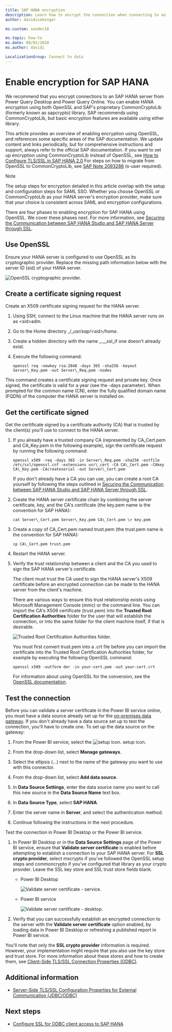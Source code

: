 ```yaml
---
title: SAP HANA encryption
description: Learn how to encrypt the connection when connecting to an SAP HANA server from Power Query using SAML SSO.
author: davidiseminger

ms.custom: seodec18

ms.topic: how-to
ms.date: 09/01/2020
ms.author: davidi

LocalizationGroup: Connect to data
---
```


# Enable encryption for SAP HANA

We recommend that you encrypt connections to an SAP HANA server from Power Query Desktop and Power Query Online. You can enable HANA encryption using both OpenSSL and SAP's proprietary CommonCryptoLib (formerly known as sapcrypto) library. SAP recommends using CommonCryptoLib, but basic encryption features are available using either library.

This article provides an overview of enabling encryption using OpenSSL, and references some specific areas of the SAP documentation. We update content and links periodically, but for comprehensive instructions and support, always refer to the official SAP documentation. If you want to set up encryption using CommonCryptoLib instead of OpenSSL, see [How to Configure TLS/SSL in SAP HANA 2.0](https://blogs.sap.com/2018/11/13/how-to-configure-tlsssl-in-sap-hana-2.0/) For steps on how to migrate from OpenSSL to CommonCryptoLib, see [SAP Note 2093286](https://launchpad.support.sap.com/#/notes/2093286) (s-user required).

> [!NOTE]
> The setup steps for encryption detailed in this article overlap with the setup and configuration steps for SAML SSO. Whether you choose OpenSSL or CommonCryptoLib as your HANA server's encryption provider, make sure that your choice is consistent across SAML and encryption configurations.

There are four phases to enabling encryption for SAP HANA using OpenSSL. We cover these phases next. For more information, see [Securing the Communication between SAP HANA Studio and SAP HANA Server through SSL](https://blogs.sap.com/2015/09/28/securing-the-communication-between-sap-hana-studio-and-sap-hana-server-through-ssl/).

## Use OpenSSL

Ensure your HANA server is configured to use OpenSSL as its cryptographic provider. Replace the missing path information below with the server ID (sid) of your HANA server.

![OpenSSL cryptographic provider.](ssl-crypto-provider.png)

## Create a certificate signing request

Create an X509 certificate signing request for the HANA server.

1. Using SSH, connect to the Linux machine that the HANA server runs on as \<sid\>adm.

1. Go to the Home directory _/__usr/sap/\<sid\>/home_.

1. Create a hidden directory with the name _.__ssl_if one doesn't already exist.

1. Execute the following command:

    ```
    openssl req -newkey rsa:2048 -days 365 -sha256 -keyout Server\_Key.pem -out Server\_Req.pem -nodes
    ```

This command creates a certificate signing request and private key. Once signed, the certificate is valid for a year (see the -days parameter). When prompted for the common name (CN), enter the fully qualified domain name (FQDN) of the computer the HANA server is installed on.

## Get the certificate signed

Get the certificate signed by a certificate authority (CA) that is trusted by the client(s) you'll use to connect to the HANA server.

1. If you already have a trusted company CA (represented by CA\_Cert.pem and CA\_Key.pem in the following example), sign the certificate request by running the following command:

    ```
    openssl x509 -req -days 365 -in Server\_Req.pem -sha256 -extfile /etc/ssl/openssl.cnf -extensions usr\_cert -CA CA\_Cert.pem -CAkey CA\_Key.pem -CAcreateserial -out Server\_Cert.pem
    ```

    If you don't already have a CA you can use, you can create a root CA yourself by following the steps outlined in [Securing the Communication between SAP HANA Studio and SAP HANA Server through SSL](https://blogs.sap.com/2015/09/28/securing-the-communication-between-sap-hana-studio-and-sap-hana-server-through-ssl/).

1. Create the HANA server certificate chain by combining the server certificate, key, and the CA's certificate (the key.pem name is the convention for SAP HANA):

    ```
    cat Server\_Cert.pem Server\_Key.pem CA\_Cert.pem \> key.pem
    ```

1. Create a copy of CA\_Cert.pem named trust.pem (the trust.pem name is the convention for SAP HANA):

    ```
    cp CA\_Cert.pem trust.pem
    ```

1. Restart the HANA server.

1. Verify the trust relationship between a client and the CA you used to sign the SAP HANA server's certificate.

    The client must trust the CA used to sign the HANA server's X509 certificate before an encrypted connection can be made to the HANA server from the client's machine.

    There are various ways to ensure this trust relationship exists using Microsoft Management Console (mmc) or the command line. You can import the CA's X509 certificate (trust.pem) into the **Trusted Root Certification Authorities** folder for the user that will establish the connection, or into the same folder for the client machine itself, if that is desirable.

    ![Trusted Root Certification Authorities folder.](trusted-root-certification.png)

    You must first convert trust.pem into a .crt file before you can import the certificate into the Trusted Root Certification Authorities folder, for example by executing the following OpenSSL command:

    ```
    openssl x509 -outform der -in your-cert.pem -out your-cert.crt
    ```
    
    For information about using OpenSSL for the conversion, see the [OpenSSL documentation](https://www.openssl.org/docs/man1.0.2/man3/x509.html).

## Test the connection

Before you can validate a server certificate in the Power BI service online, you must have a data source already set up for the [on-premises data gateway](/data-integration/gateway/). If you don't already have a data source set up to test the connection, you'll have to create one. To set up the data source on the gateway:

1. From the Power BI service, select the ![setup icon.](setup.png) setup icon.

2. From the drop-down list, select **Manage gateways**.

3. Select the ellipsis (...) next to the name of the gateway you want to use with this connector.

4. From the drop-down list, select **Add data source**.

5. In **Data Source Settings**, enter the data source name you want to call this new source in the **Data Source Name** text box.

6. In **Data Source Type**, select **SAP HANA**.

7. Enter the server name in **Server**, and select the authentication method.

8. Continue following the instructions in the next procedure.

Test the connection in Power BI Desktop or the Power BI service.

1. In Power BI Desktop or in the **Data Source Settings** page of the Power BI service, ensure that **Validate server certificate** is enabled before attempting to establish a connection to your SAP HANA server. For **SSL crypto provider**, select mscrypto if you've followed the OpenSSL setup steps and commoncrypto if you've configured that library as your crypto provider. Leave the SSL key store and SSL trust store fields blank.

    - Power BI Desktop

        ![Validate server certificate - service.](validate-server-certificate-service.png)

    - Power BI service

        ![Validate server certificate - desktop.](validate-server-certificate-desktop.png)

2. Verify that you can successfully establish an encrypted connection to the server with the **Validate server certificate** option enabled, by loading data in Power BI Desktop or refreshing a published report in Power BI service.

You'll note that only the **SSL crypto provider** information is required. However, your implementation might require that you also use the key store and trust store. For more information about these stores and how to create them, see [Client-Side TLS/SSL Connection Properties (ODBC)](https://help.sap.com/viewer/b3ee5778bc2e4a089d3299b82ec762a7/2.0.03/en-US/0ae2b75266df44499d8fed8035e024ad.html).

## Additional information

* [Server-Side TLS/SSL Configuration Properties for External Communication (JDBC/ODBC)](https://help.sap.com/viewer/b3ee5778bc2e4a089d3299b82ec762a7/2.0.04/en-US/64065bc94ccb4f64bfb544686db23e60.html)

## Next steps

* [Configure SSL for ODBC client access to SAP HANA](configure-odbc-sap-hana.md)